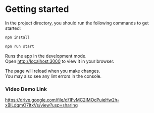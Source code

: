 # Getting started

In the project directory, you should run the following commands to get started:

```bash
npm install
```

```bash
npm run start
```

Runs the app in the development mode.\
Open [http://localhost:3000](http://localhost:3000) to view it in your browser.

The page will reload when you make changes.\
You may also see any lint errors in the console.

### Video Demo Link

<https://drive.google.com/file/d/1FvMC2IMOcPuieHw2h-xBlLdqmO7ItxVs/view?usp=sharing>
